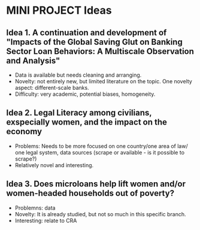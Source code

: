 # MINI PROJECT Ideas #

## **Idea 1**. A continuation and development of "Impacts of the Global Saving Glut on Banking Sector Loan Behaviors: A Multiscale Observation and Analysis" ##
* Data is available but needs cleaning and arranging.
* Novelty: not entirely new, but limited literature on the topic. One novelty aspect: different-scale banks.
* Difficulty: very academic, potential biases, homogeneity.

## **Idea 2**. Legal Literacy among civilians, exspecially women, and the impact on the economy ##
* Problems: Needs to be more focused on one country/one area of law/ one legal system, data sources (scrape or available - is it possible to scrape?)
* Relatively novel and interesting. 

## **Idea 3**. Does microloans help lift women and/or women-headed households out of poverty? ##
* Problemns: data
* Novelty: It is already studied, but not so much in this specific branch.
* Interesting: relate to CRA
